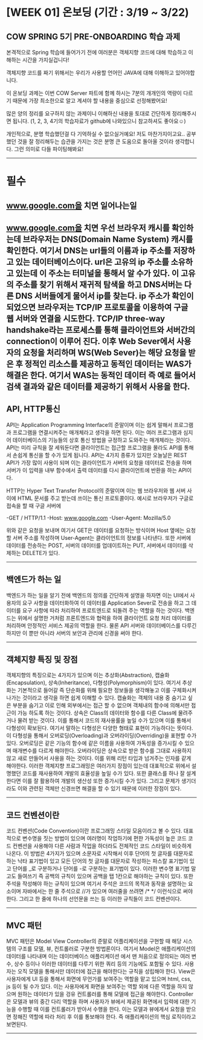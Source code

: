 # [WEEK 01] 온보딩 (기간 : 3/19 ~ 3/22)

## COW SPRING 5기 PRE-ONBOARDING 학습 과제

본격적으로 Spring 학습에 들어가기 전에 여러분은 객체지향 코드에 대해 학습하고 이해하는 시간을 가지실겁니다!

객체지향 코드를 짜기 위해서는 우리가 사용할 언어인 JAVA에 대해 이해하고 있어야합니다.

이 온보딩 과제는 이번 COW Server 파트에 함께 하시는 7분의 개개인의 역량이 다르기 때문에 가장 최소한으로 알고 계셔야 할 내용을 중심으로 선정해봤어요!

많은 양의 정리를 요구하지 않는 과제이니 이해하신 내용을 토대로 간단하게 정리해주시면 됩니다. (1, 2, 3, 4기의 학습자료가 github에 나와있으니 참고하셔도 좋아요☺️)

개인적으로, 분명 학습했던걸 다 기억하실 수 없으실거예요! 저도 마찬가지이고요.. 공부했던 것을 잘 정리해두는 습관을 가지는 것은 분명 큰 도움으로 돌아올 것이라 생각합니다. 그런 의미로 다들 파이팅해봐요!

---

# 필수

## www.google.com을 치면 일어나는일

www.google.com을 치면 우선 브라우저 캐시를 확인하는데 브라우저는 DNS(Domain Name System) 캐시를 확인한다. 여기서 DNS는 url들의 이름과
ip 주소를 저장하고 있는 데이터베이스이다. url은 고유의 ip 주소를 소유하고 있는데 이 주소는 터미널을 통해서 알 수가 있다. 이 고유의 주소를
찾기 위해서 재귀적 탐색을 하고 DNS서버는 다른 DNS 서버들에게 물어서 ip를 찾는다.
ip 주소가 확인이 되었으면 브라우저는 TCP/IP 프로토콜을 이용하여 구글 웹 서버와 연결을 시도한다.
TCP/IP three-way handshake라는 프로세스를 통해 클라이언트와 서버간의 connection이 이루어 진다.
이후 Web Sever에서 사용자의 요청을 처리하며 WS(Web Sever)는 해당 요청을 받은 후 정적인 리소스를 제공하고 동적인 데이터는 WAS가 해결은 한다.
여기서 WAS는 동적인 데이터 즉 예로 들어서 검색 결과와 같은 데이터를 제공하기 위해서 사용을 한다.
---

## API, HTTP통신

API는 Application Programming Interface의 준말이며 이는 쉽게 말해서 프로그램과 프로그램을 연결시켜주는 매개체라고 생각을 하면 된다.
이는 여러 프로그램과 심지어 데이터베이스의 기능들의 상호 통신 방법을 규정하고 도와주는 매개체라는 것이다. API는 미리 규칙을 잘 세워둔다면
클라이언트는 접근할 프로그램을 몰라도 API를 통해서 손쉽게 통신을 할 수가 있게 됩니다. API는 4가지 종류가 있지만 오늘날은
REST API가 가장 많이 사용이 되며 이는 클라이언트가 서버의 요청을 데이터로 전송을 하며 서버가 이 입력을 내부 함수에서 출력 데이터를 다시
클라이언트에 반환을 하는 API이다.

HTTP는 Hyper Text Transfer Protocol의 준말이며 이는 웹 브라우저와 웹 서버 사이에 HTML 문서를 주고 받는데 쓰이는 통신 프로토콜이다.
예시로 브라우저가 구글로 접속을 할 때 구글 서버에

-GET / HTTP/1.1
-Host: www.google.com
-User-Agent: Mozilla/5.0

위와 같은 요청을 보내며 여기서 GET은 데이터를 요청하는 방식이며 Host 옆에는 요청할 서버 주소를 작성하며 User-Agent는 클라이언트의 정보를
나타낸다. 또한 서버에 데이터를 전송하는 POST, 서버의 데이터를 업데이트하는 PUT, 서버에서 데이터를 삭제하는 DELETE가 있다.


---

## 백엔드가 하는 일

백엔드가 하는 일을 알기 전에 백엔드의 정의를 간단하게 설명을 하자면 이는 UI에서
사용자의 요구 사항을 데이터화하여 이 데이터를 Application Sever로 전송을 하고 그
데이터를 요구 사항에 따라 처리하여 프로트엔드로 되돌려 주는 역할을 하는 것이다. 백엔드는 위에서 설명한 거처럼 프론트엔드와 협력을 하여 클라이언트 요청
처리 데이터를 처리하며 안정적인 서비스 제공의 역할을 한다. 물론 API 서버와 데이터베이스를 다루긴 하지만 이 뿐만 아니라
서버의 보안과 관리에 신경을 써야 한다.

---

## 객체지향 특징 및 장점

객체지향의 특징으로는 4가지가 있으며 이는 추상화(Abstraction), 캡슐화(Encapsulation),
상속(Inheritance), 다형성(Polymorphism)이 있다.  여기서 추상화는 기본적으로 들어갈 즉 단순화를 위해 필요한 정보들을 생각해놓고 이를 구체화시켜 나가는 것이라고
생각을 하면 쉽게 이해할 수 있다. 캡슐화는 객체의 내용 중 숨기고 싶은 부분을 숨기고 이로 인해 외부에서는 접근 할 수 없으며 객체내의 함수에 의해서만
접근이 가능 하도록 하는 것이다. 상속은 Class의 데이터와 함수를 다른 Class에 물려주거나 물려 받는 것이다. 이를 통해서 코드의 재사용률을 높일 수가 있으며
이를 통해서 다형성이 확보된다. 여기서 말하는 다형성은 다양한 형태로 표현이 가능하다는 뜻이다. 이 다형성을 통해서 오버로딩(Overloading)과 오버라이딩(Overriding)을 표현할 수가 있다.
오버로딩은 같은 기능의 함수에 같은 이름을 사용하여 가독성을 증가시킬 수 있으며 매개변수를 다르게 해야한다.
오버라이딩은 상속으로 받은 함수를 그대로 사용하지 않고 새로 만들어서 사용을 하는 것이다. 이를 위해 리턴 타입과 넘겨주는 인자를 같게 해야한다.
이러한 객체지향 프로그래밍은 여러가지 장점이 있는데 대표적으로 위에서 설명했던 코드를 재사용하여 개발의 효율성을 높일 수가 있다. 또한 클래스를 하나
잘 설계한다면 이를 잘 활용하여 개발의 생산성 또한 증가시킬 수가 있다. 그리고 문제가 생기더라도 이와 관련된 객체만 신경쓰면 해결을 할 수 있기 때문에 이러한
장점이 있다.

---

## 코드 컨벤션이란

코드 컨벤션(Code Convention)이란 프로그래밍 스타일 모음이라고 볼 수 있다.
대표적으로 변수명을 짓는 방법이 있으며 여러명이 작업하기에 편한 가독성이 높은 코드
코드 컨벤션을 사용해야 다른 사람과 작업을 하더라도 전체적인 코드 스타일이 비슷하게 나온다.
이 방법은 4가지가 있으며 소문자로 시작해서 이후 단어의 첫 글자를 대문자로 하는 낙타 표기법이 있고
모든 단어의 첫 글자를 대문자로 작성하는 파스칼 표기법이 있고 단어를 _로 구분하거나 단어를 -로 구분하는 표기법이 있다.
이러한 변수명 표기법 말고도 들여쓰기 즉 공백의 규칙이 있으며 공백을 탭 1칸으로 해야하는 규칙이 있다.
또한 주석을 작성해야 하는 규칙이 있으며 여기서 주석은 코드의 목적과 동작을 설명하는 요소이며 자바에서는 한 줄 주석으로 //가 있으며
여러줄을 쓰려면 /* */ 이런식으로 써야한다. 그리고 한 줄에 하나의 선언문을 쓰는 등 이러한 규칙들이
코드 컨벤션이다.

---

## MVC 패턴

MVC 패턴은 Model View Controller의 준말로 어플리케이션을 구현할 때 해당 시스템의 구조를
모델, 뷰, 컨트롤러로 구분한 방법론이다. 여기서 Model은 애플리케이션의 데이터를 나타내며 이는 데이터베이스 애플리케이션
에서 맨 처음으로 정의되는 여러 변수, 상수 등이나 이러한 데이터를 다루기 위한 쿼리 등의 기능에도 포함될 수 있다.
사용자는 오직 모델을 통해서만 데이터에 접근을 해야한다는 규칙을 성립해야 한다.
View은 사용자에게 UI 등을 통해서 화면에 무언가를 보여주는 역할을 맡고 있으며 html, css, js 등이 될 수가 있다.
이는 사용자에게 화면을 보여주는 역할 외에 다른 역할을 하지 않으며 원하는 데이터가 있을 겅유 컨트롤러를 통해 모델에 접근을 해야한다.
Controller은 모델과 뷰의 중간 다리 역할을 하며 사용자가 뷰에서 제공된 화면에서 입력에 대한 기능을 수행할 때 이를 컨트롤러가 받아서 수행을 한다.
이는 모델과 뷰에게서 요청을 받으면 정해진 역할에 따라 처리 후 이를 통보해야 한다. 즉 애플리케이션의 핵심 로직이라고 보면된다.

---